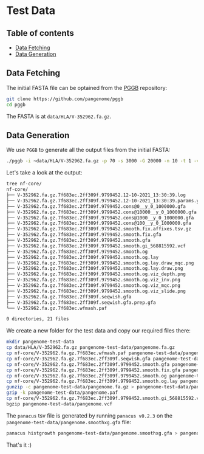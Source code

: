 # Test Data

## Table of contents

- [Data Fetching](#data-fetching)
- [Data Generation](#data-generation)

## Data Fetching

The initial FASTA file can be optained from the [PGGB](https://github.com/pangenome/pggb) repository:

```sh
git clone https://github.com/pangenome/pggb
cd pggb
```

The FASTA is at `data/HLA/V-352962.fa.gz`.

## Data Generation

We use `PGGB` to generate all the output files from the initial FASTA:

```sh
./pggb -i ~data/HLA/V-352962.fa.gz -p 70 -s 3000 -G 20000 -n 10 -t 1 -v -U -V 'gi|568815592:#' -o nf-core -M -C cons,100,1000,10000 -L
```

Let's take a look at the output:

```sh
tree nf-core/
nf-core/
├── V-352962.fa.gz.7f683ec.2ff309f.9799452.12-10-2021_13:30:39.log
├── V-352962.fa.gz.7f683ec.2ff309f.9799452.12-10-2021_13:30:39.params.yml
├── V-352962.fa.gz.7f683ec.2ff309f.9799452.cons@0__y_0_1000000.gfa
├── V-352962.fa.gz.7f683ec.2ff309f.9799452.cons@10000__y_0_1000000.gfa
├── V-352962.fa.gz.7f683ec.2ff309f.9799452.cons@1000__y_0_1000000.gfa
├── V-352962.fa.gz.7f683ec.2ff309f.9799452.cons@100__y_0_1000000.gfa
├── V-352962.fa.gz.7f683ec.2ff309f.9799452.smooth.fix.affixes.tsv.gz
├── V-352962.fa.gz.7f683ec.2ff309f.9799452.smooth.fix.gfa
├── V-352962.fa.gz.7f683ec.2ff309f.9799452.smooth.gfa
├── V-352962.fa.gz.7f683ec.2ff309f.9799452.smooth.gi_568815592.vcf
├── V-352962.fa.gz.7f683ec.2ff309f.9799452.smooth.og
├── V-352962.fa.gz.7f683ec.2ff309f.9799452.smooth.og.lay
├── V-352962.fa.gz.7f683ec.2ff309f.9799452.smooth.og.lay.draw_mqc.png
├── V-352962.fa.gz.7f683ec.2ff309f.9799452.smooth.og.lay.draw.png
├── V-352962.fa.gz.7f683ec.2ff309f.9799452.smooth.og.viz_depth.png
├── V-352962.fa.gz.7f683ec.2ff309f.9799452.smooth.og.viz_inv.png
├── V-352962.fa.gz.7f683ec.2ff309f.9799452.smooth.og.viz_mqc.png
├── V-352962.fa.gz.7f683ec.2ff309f.9799452.smooth.og.viz_slide.png
├── V-352962.fa.gz.7f683ec.2ff309f.seqwish.gfa
├── V-352962.fa.gz.7f683ec.2ff309f.seqwish.gfa.prep.gfa
└── V-352962.fa.gz.7f683ec.wfmash.paf

0 directories, 21 files
```

We create a new folder for the test data and copy our required files there:

```sh
mkdir pangenome-test-data
cp data/HLA/V-352962.fa.gz pangenome-test-data/pangenome.fa.gz
cp nf-core/V-352962.fa.gz.7f683ec.wfmash.paf pangenome-test-data/pangenome.paf
cp nf-core/V-352962.fa.gz.7f683ec.2ff309f.seqwish.gfa pangenome-test-data/pangenome.seqwish.gfa
cp nf-core/V-352962.fa.gz.7f683ec.2ff309f.9799452.smooth.gfa pangenome-test-data/pangenome.smoothxg.gfa
cp nf-core/V-352962.fa.gz.7f683ec.2ff309f.9799452.smooth.fix.gfa pangenome-test-data/pangenome.gfaffix.gfa
cp nf-core/V-352962.fa.gz.7f683ec.2ff309f.9799452.smooth.og pangenome-test-data/pangenome.og
cp nf-core/V-352962.fa.gz.7f683ec.2ff309f.9799452.smooth.og.lay pangenome-test-data/pangenome.og.lay
gunzip -c pangenome-test-data/pangenome.fa.gz > pangenome-test-data/pangenome.fa
gzip -k pangenome-test-data/pangenome.paf
cp nf-core/V-352962.fa.gz.7f683ec.2ff309f.9799452.smooth.gi_568815592.vcf pangenome-test-data/pangenome.vcf
bgzip pangenome-test-data/pangenome.vcf
```

The `panacus` tsv file is generated by running `panacus v0.2.3` on the `pangenome-test-data/pangenome.smoothxg.gfa` file:

```sh
panacus histgrowth pangenome-test-data/pangenome.smoothxg.gfa > pangenome-test-data/pangenome.panacus.tsv 
```

That's it :)